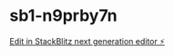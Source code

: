 # sb1-n9prby7n

[Edit in StackBlitz next generation editor ⚡️](https://stackblitz.com/~/github.com/xiaofei2027/sb1-n9prby7n)